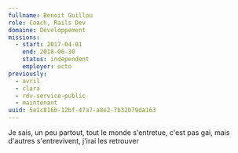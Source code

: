```yaml
---
fullname: Benoit Guillou
role: Coach, Rails Dev
domaine: Développement
missions:
  - start: 2017-04-01
    end: 2018-06-30
    status: independent
    employer: octo
previously:
  - avril
  - clara
  - rdv-service-public
  - maintenant
uuid: 5e1c816b-12bf-47a7-a8e2-7b32b79da163
---
```

Je sais, un peu partout, tout le monde s'entretue, c'est pas gai, mais d'autres s'entrevivent, j'irai les retrouver
